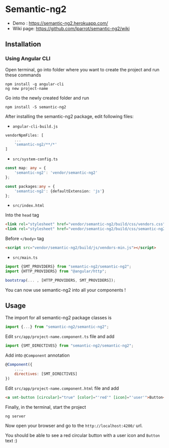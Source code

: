 # Semantic-ng2

- Demo : https://semantic-ng2.herokuapp.com/
- Wiki page:  https://github.com/lparrot/semantic-ng2/wiki

## Installation

### Using Angular CLI

Open terminal, go into folder where you want to create the project and run these commands

```console
npm install -g angular-cli
ng new project-name
```

Go into the newly created folder and run

```console
npm install -S semantic-ng2
```

After installing the semantic-ng2 package, edit following files:

- `angular-cli-build.js`

```javascript
vendorNpmFiles: [
    ...
    'semantic-ng2/**/*'
]
```

- `src/system-config.ts`

```typescript
const map: any = {
    'semantic-ng2': 'vendor/semantic-ng2'
};

const packages:any = {
    'semantic-ng2': {defaultExtension: 'js'}
};
```

- `src/index.html`

Into the `head` tag
```html
<link rel="stylesheet" href="vendor/semantic-ng2/build/css/vendors.css">
<link rel="stylesheet" href="vendor/semantic-ng2/build/css/semantic-ng2.css">
```

Before `</body>` tag
```html
<script src="vendor/semantic-ng2/build/js/vendors-min.js"></script>
```

- `src/main.ts`

```typescript
import {SMT_PROVIDERS} from "semantic-ng2/semantic-ng2";
import {HTTP_PROVIDERS} from "@angular/http";

bootstrap(... , [HTTP_PROVIDERS, SMT_PROVIDERS]);
```

You can now use semantic-ng2 into all your components !

## Usage

The import for all semantic-ng2 package classes is

```typescript
import {...} from "semantic-ng2/semantic-ng2";
```

Edit `src/app/project-name.component.ts` file and add

```typescript
import {SMT_DIRECTIVES} from "semantic-ng2/semantic-ng2";
```

Add into `@Component` annotation

```javascript
@Component({
    ...,
    directives: [SMT_DIRECTIVES]
})
```

Edit `src/app/project-name.component.html` file and add

```html
<a smt-button [circular]="true" [color]="'red'" [icon]="'user'">Button</a>
```

Finally, in the terminal, start the project

```console
ng server
```

Now open your browser and go to the `http://localhost:4200/` url.

You should be able to see a red circular button with a user icon and `Button` text :)